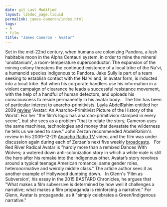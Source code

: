 ```yaml
---
date: git Last Modified
layout: libdoc_page.liquid
permalink: james-cameron/index.html
tags:
- A
- film
title: "James Cameron - Avatar"
---
```


Set in the mid-22nd century, when  humans are colonizing Pandora, a lush habitable moon in the Alpha  Centauri system, in order to mine the mineral 'unobtanium', a  room-temperature superconductor. The expansion of the mining colony  threatens the continued existence of a local tribe of the Na'vi, a  humanoid species indigenous to Pandora. Jake Sully is part of a team  seeking to establish contact with the Na'vi and, in avatar form, is  inducted into a local tribe. But when his corporate handlers use his  information in a violent campaign of clearance he leads a successful  resistance movement, with the help of a handful of human defectors,  and uploads his consciousness to reside permanently in his avatar  body.
 
The film has been of particular  interest to anarcho-primitivists. Layla AbdelRahim entitled her 2009 <a href="https://theanarchistlibrary.org/library/layla-abdelrahim-avatar-an-anarcho-primitivist-picture-of-the-history-of-the-world"> review</a> 'Avatar: An Anarcho-Primitivist Picture of the History of the World'.  For her "the film’s logic has anarcho-primitivism stamped in every  scene", but she sees as a problem "that to relate the story, Cameron  uses the same machines, technologies and money that devastate the  wilderness he tells us we need to save." John Zerzan recommended  AbdelRahim's review in his 2009-12-29 <a href="https://archive.org/details/JohnZerzanAnarchyRadioTV12292009"> Anarcho Radio TV</a> video, and the film was under discussion again  during each of Zerzan's next five weekly <a href="http://johnzerzan.net/radio/archive.html">broadcasts</a>.
 
For   Red River Radical Avatar is "hardly more than a remixed  Dances With Wolves; a watered down anti-colonization story in which a white male  is still the hero after his remake into the indigenous other. Avatar’s story revolves around a typical teenage American romance; same gender   roles, heteronormative and weirdly middle class." The article  author sees it as another example of Hollywood dumbing down.
 
In Glenn's 'Film as Subversion',  his essay in the 2015 BASTARD Chronicles, he argues that  "What makes a film subversive is determined by how well it  challenges a narrative; what makes a film propaganda is reinforcing  a narrative." For Glenn, Avatar is propaganda, as it "simply  celebrates a Green/Indigenous narrative."